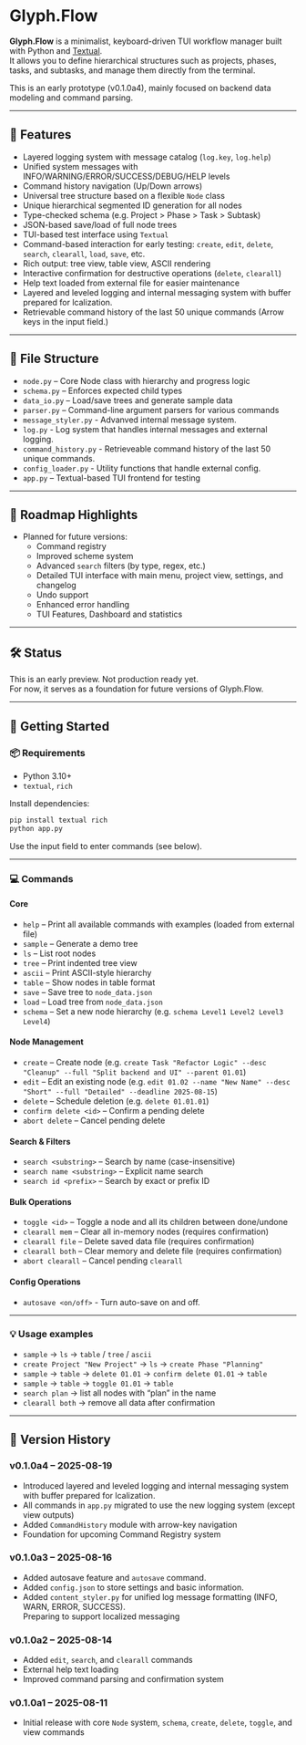 # Glyph.Flow

**Glyph.Flow** is a minimalist, keyboard-driven TUI workflow manager built with Python and [Textual](https://github.com/Textualize/textual).  
It allows you to define hierarchical structures such as projects, phases, tasks, and subtasks, and manage them directly from the terminal.

This is an early prototype (v0.1.0a4), mainly focused on backend data modeling and command parsing.

---

## 🔧 Features

- Layered logging system with message catalog (`log.key`, `log.help`)
- Unified system messages with INFO/WARNING/ERROR/SUCCESS/DEBUG/HELP levels
- Command history navigation (Up/Down arrows)
- Universal tree structure based on a flexible `Node` class
- Unique hierarchical segmented ID generation for all nodes
- Type-checked schema (e.g. Project > Phase > Task > Subtask)
- JSON-based save/load of full node trees
- TUI-based test interface using `Textual`
- Command-based interaction for early testing: `create`, `edit`, `delete`, `search`, `clearall`, `load`, `save`, etc.
- Rich output: tree view, table view, ASCII rendering
- Interactive confirmation for destructive operations (`delete`, `clearall`)
- Help text loaded from external file for easier maintenance
- Layered and leveled logging and internal messaging system with buffer prepared for lcalization.
- Retrievable command history of the last 50 unique commands (Arrow keys in the input field.)

---

## 📂 File Structure
- `node.py` – Core Node class with hierarchy and progress logic
- `schema.py` – Enforces expected child types
- `data_io.py` – Load/save trees and generate sample data
- `parser.py` – Command-line argument parsers for various commands
- `message_styler.py` - Advanved internal message system.
- `log.py` - Log system that handles internal messages and external logging.
- `command_history.py` - Retrieveable command history of the last 50 unique commands.
- `config_loader.py` - Utility functions that handle external config.
- `app.py` – Textual-based TUI frontend for testing

---

## 🧭 Roadmap Highlights
- Planned for future versions:
  - Command registry
  - Improved scheme system
  - Advanced `search` filters (by type, regex, etc.)
  - Detailed TUI interface with main menu, project view, settings, and changelog
  - Undo support
  - Enhanced error handling
  - TUI Features, Dashboard and statistics

---

## 🛠 Status
This is an early preview. Not production ready yet.  
For now, it serves as a foundation for future versions of Glyph.Flow.

---

## 🚀 Getting Started

### 📦 Requirements

- Python 3.10+
- `textual`, `rich`

Install dependencies:

```bash
pip install textual rich
python app.py
```

Use the input field to enter commands (see below).

---

### 💻 Commands

#### Core
- `help`                          – Print all available commands with examples (loaded from external file)
- `sample`                        – Generate a demo tree
- `ls`                            – List root nodes
- `tree`                          – Print indented tree view
- `ascii`                         – Print ASCII-style hierarchy
- `table`                         – Show nodes in table format
- `save`                          – Save tree to `node_data.json`
- `load`                          – Load tree from `node_data.json`
- `schema`                        – Set a new node hierarchy (e.g. `schema Level1 Level2 Level3 Level4`)

#### Node Management
- `create`                        – Create node (e.g. `create Task "Refactor Logic" --desc "Cleanup" --full "Split backend and UI" --parent 01.01`)
- `edit`                          – Edit an existing node (e.g. `edit 01.02 --name "New Name" --desc "Short" --full "Detailed" --deadline 2025-08-15`)
- `delete`                        – Schedule deletion (e.g. `delete 01.01.01`)
- `confirm delete <id>`           – Confirm a pending delete
- `abort delete`                  – Cancel pending delete

#### Search & Filters
- `search <substring>`            – Search by name (case-insensitive)
- `search name <substring>`       – Explicit name search
- `search id <prefix>`             – Search by exact or prefix ID

#### Bulk Operations
- `toggle <id>`                   – Toggle a node and all its children between done/undone
- `clearall mem`                  – Clear all in-memory nodes (requires confirmation)
- `clearall file`                 – Delete saved data file (requires confirmation)
- `clearall both`                 – Clear memory and delete file (requires confirmation)
- `abort clearall`                – Cancel pending `clearall`

#### Config Operations
- `autosave <on/off>`             - Turn auto-save on and off.

---

### 💡 Usage examples
- `sample` → `ls` → `table` / `tree` / `ascii`
- `create Project "New Project"` → `ls` → `create Phase "Planning"`
- `sample` → `table` → `delete 01.01` → `confirm delete 01.01` → `table`
- `sample` → `table` → `toggle 01.01` → `table`
- `search plan` → list all nodes with “plan” in the name
- `clearall both` → remove all data after confirmation

---

## 📜 Version History

### v0.1.0a4 – 2025-08-19
- Introduced layered and leveled logging and internal messaging system with buffer prepared for lcalization.
- All commands in `app.py` migrated to use the new logging system (except view outputs)
- Added `CommandHistory` module with arrow-key navigation
- Foundation for upcoming Command Registry system

### v0.1.0a3 – 2025-08-16
- Added autosave feature and `autosave` command.
- Added `config.json` to store settings and basic information.
- Added `content_styler.py` for unified log message formatting (INFO, WARN, ERROR, SUCCESS).  
  Preparing to support localized messaging

### v0.1.0a2 – 2025-08-14
- Added `edit`, `search`, and `clearall` commands
- External help text loading
- Improved command parsing and confirmation system

### v0.1.0a1 – 2025-08-11
- Initial release with core `Node` system, `schema`, `create`, `delete`, `toggle`, and view commands
